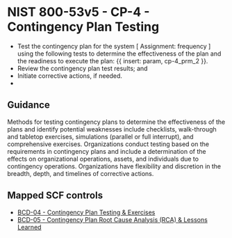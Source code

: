 # NIST 800-53v5 - CP-4 - Contingency Plan Testing
- Test the contingency plan for the system \[ Assignment: frequency \] using the following tests to determine the effectiveness of the plan and the readiness to execute the plan: {{ insert: param, cp-4_prm_2 }}.
- Review the contingency plan test results; and
- Initiate corrective actions, if needed.
- 
## Guidance
Methods for testing contingency plans to determine the effectiveness of the plans and identify potential weaknesses include checklists, walk-through and tabletop exercises, simulations (parallel or full interrupt), and comprehensive exercises. Organizations conduct testing based on the requirements in contingency plans and include a determination of the effects on organizational operations, assets, and individuals due to contingency operations. Organizations have flexibility and discretion in the breadth, depth, and timelines of corrective actions.
## Mapped SCF controls
- [BCD-04 - Contingency Plan Testing & Exercises](../scf/bcd-04-contingencyplantesting&exercises.md)
- [BCD-05 - Contingency Plan Root Cause Analysis (RCA) & Lessons Learned](../scf/bcd-05-contingencyplanrootcauseanalysis(rca)&lessonslearned.md)